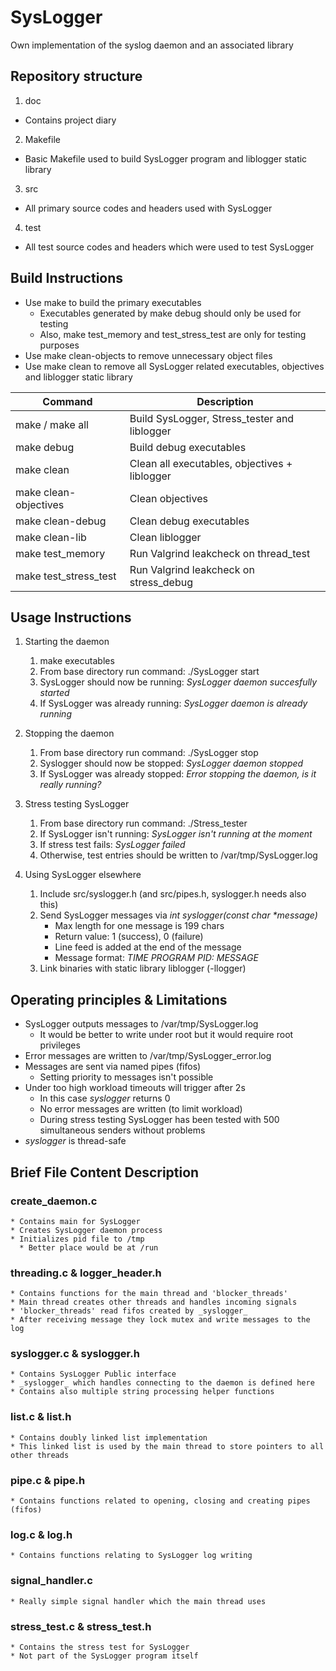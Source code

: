 # SysLogger

Own implementation of the syslog daemon and an associated library

## Repository structure

1. doc
  * Contains project diary
2. Makefile
  * Basic Makefile used to build SysLogger program and liblogger static library
3. src
  * All primary source codes and headers used with SysLogger
4. test
  * All test source codes and headers which were used to test SysLogger

## Build Instructions

* Use make to build the primary executables
  * Executables generated by make debug should only be used for testing
  * Also, make test_memory and test_stress_test are only for testing        purposes
* Use make clean-objects to remove unnecessary object files
* Use make clean to remove all SysLogger related executables, objectives and liblogger static library


 Command | Description
 ------- | ------------
 make / make all | Build SysLogger, Stress_tester and liblogger
 make debug      | Build debug executables
 make clean      | Clean all executables, objectives + liblogger
 make clean-objectives | Clean objectives
 make clean-debug | Clean debug executables
 make clean-lib   | Clean liblogger
 make test_memory | Run Valgrind leakcheck on thread_test
 make test_stress_test | Run Valgrind leakcheck on stress_debug

## Usage Instructions

1. Starting the daemon
   1.  make executables
   2.  From base directory run command: ./SysLogger start
   3.  SysLogger should now be running: _SysLogger daemon succesfully started_
   4.  If SysLogger was already running: _SysLogger daemon is already running_

2. Stopping the daemon
   1. From base directory run command: ./SysLogger stop
   2. Syslogger should now be stopped: _SysLogger daemon stopped_
   3. If SysLogger was already stopped: _Error stopping the daemon, is it really running?_

3. Stress testing SysLogger
   1. From base directory run command: ./Stress_tester
   2. If SysLogger isn't running: _SysLogger isn't running at the moment_
   3. If stress test fails: _SysLogger failed_
   4. Otherwise, test entries should be written to /var/tmp/SysLogger.log

4. Using SysLogger elsewhere
   1. Include src/syslogger.h (and src/pipes.h, syslogger.h needs also this)
   2. Send SysLogger messages via _int syslogger(const char *message)_
      * Max length for one message is 199 chars
      * Return value: 1 (success), 0 (failure)
      * Line feed is added at the end of the message
      * Message format: _TIME PROGRAM PID: MESSAGE_
   3. Link binaries with static library liblogger (-llogger)

## Operating principles & Limitations

  * SysLogger outputs messages to /var/tmp/SysLogger.log
    * It would be better to write under root but it would require root privileges
  * Error messages are written to /var/tmp/SysLogger_error.log
  * Messages are sent via named pipes (fifos)
    * Setting priority to messages isn't possible
  * Under too high workload timeouts will trigger after 2s
    * In this case _syslogger_ returns 0
    * No error messages are written (to limit workload)
    * During stress testing SysLogger has been tested with 500 simultaneous senders without problems
  * _syslogger_ is thread-safe


## Brief File Content Description

  ### create_daemon.c
    * Contains main for SysLogger
    * Creates SysLogger daemon process
    * Initializes pid file to /tmp
      * Better place would be at /run

  ### threading.c & logger_header.h
    * Contains functions for the main thread and 'blocker_threads'
    * Main thread creates other threads and handles incoming signals
    * 'blocker_threads' read fifos created by _syslogger_
    * After receiving message they lock mutex and write messages to the log

  ### syslogger.c & syslogger.h
    * Contains SysLogger Public interface
    * _syslogger_ which handles connecting to the daemon is defined here
    * Contains also multiple string processing helper functions

  ### list.c & list.h
    * Contains doubly linked list implementation
    * This linked list is used by the main thread to store pointers to all other threads

  ### pipe.c & pipe.h
    * Contains functions related to opening, closing and creating pipes (fifos)

  ### log.c & log.h
    * Contains functions relating to SysLogger log writing

  ### signal_handler.c
    * Really simple signal handler which the main thread uses

  ### stress_test.c & stress_test.h
    * Contains the stress test for SysLogger
    * Not part of the SysLogger program itself
